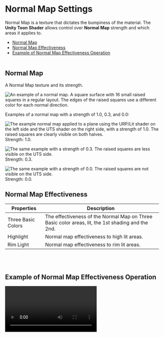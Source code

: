 # Normal Map Settings

Normal Map is a texture that dictates the bumpiness of the material. The **Unity Toon Shader** allows control over **Normal Map** strength and which areas it applies to.

* [Normal Map](#normal-map)
* [Normal Map Effectiveness](#normal-map-effectiveness)
* [Example of Normal Map Effectiveness Operation](#example-of-normal-map-effectiveness-operation)
<br><br>

## Normal Map
A Normal Map texture and its strength.

![An example of a normal map. A square surface with 16 small raised squares in a regular layout. The edges of the raised squares use a different color for each normal direction.](images/DecoPlane_Nromal.png)

Examples of a normal map with a strength of 1.0, 0.3, and 0.0:

![The example normal map applied to a plane using the URP/Lit shader on the left side and the UTS shader on the right side, with a strength of 1.0. The raised squares are clearly visible on both halves.](images/NormalMapStrength1.png)<br/>
Strength: 1.0.

![The same example with a strength of 0.3. The raised squares are less visible on the UTS side.](images/NormalMapStrength03.png)<br/>
Strength: 0.3.

![The same example with a strength of 0.0. The raised squares are not visible on the UTS side.](images/NormalMapStrength00.png)<br/>
Strength: 0.0.

## Normal Map Effectiveness


|Properties| Description |
| ---- | ---- |
| Three Basic Colors | The effectiveness of the Normal Map on Three Basic color areas, lit, the 1st shading and the 2nd. |
| Highlight | Normal map effectiveness to high lit areas. |
| Rim Light | Normal map effectiveness to rim lit areas. |

<br/><br/>

## Example of Normal Map Effectiveness Operation

<video title="The example normal map applied to a plane using the URP/Lit shader on the left side and the UTS shader on the right side. When Three Basic Colors is selected in the Inspector window, the raised squares appear. When Highlight is also selected, the raised squares have a higher contrast. When Rim Light is also selected, the edges of the squares are much brighter." src="images/NormalmapEffectiveness.mp4" width="auto" height="auto" autoplay="true" loop="true" controls></video>


